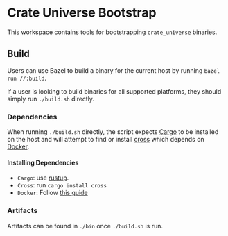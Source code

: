 # Crate Universe Bootstrap

This workspace contains tools for bootstrapping `crate_universe` binaries.

## Build

Users can use Bazel to build a binary for the current host by running `bazel run //:build`.

If a user is looking to build binaries for all supported platforms, they should simply run
`./build.sh` directly.

### Dependencies

When running `./build.sh` directly, the script expects [Cargo](https://doc.rust-lang.org/cargo/) to be
installed on the host and will attempt to find or install [cross](https://github.com/rust-embedded/cross)
which depends on [Docker](https://www.docker.com/).

#### Installing Dependencies

- `Cargo`: use [rustup](https://rustup.rs/).
- `Cross`: run `cargo install cross`
- `Docker`: Follow [this guide](https://docs.docker.com/engine/install/)

### Artifacts

Artifacts can be found in `./bin` once `./build.sh` is run.
